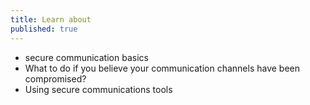 ```yaml
---
title: Learn about
published: true
---
```

- secure communication basics
- What to do if you believe your communication channels have been compromised?
- Using secure communications tools
